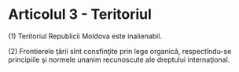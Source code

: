 # Articolul 3 - Teritoriul

(1) Teritoriul Republicii Moldova este inalienabil.

(2) Frontierele ţării sînt consfinţite prin lege organică, respectîndu-se principiile şi normele unanim recunoscute ale dreptului internaţional.